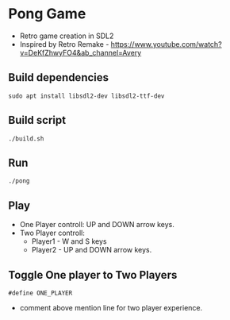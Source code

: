 # Pong Game

- Retro game creation in SDL2
- Inspired by Retro Remake - https://www.youtube.com/watch?v=DeKfZhwyFO4&ab_channel=Avery

## Build dependencies

    sudo apt install libsdl2-dev libsdl2-ttf-dev

## Build script

    ./build.sh
    
## Run

    ./pong
    
## Play

- One Player controll: UP and DOWN arrow keys.
- Two Player controll: 
    - Player1 - W and S keys
    - Player2 - UP and DOWN arrow keys.

## Toggle One player to Two Players

    #define ONE_PLAYER 

- comment above mention line for two player experience.
